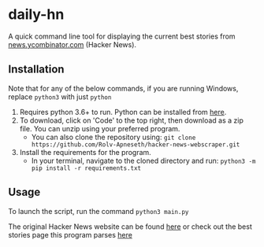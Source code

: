 # daily-hn

A quick command line tool for displaying the current best stories from [news.ycombinator.com](news.ycombinator.com) (Hacker News).

## Installation

Note that for any of the below commands, if you are running Windows, replace `python3` with just `python`

1. Requires python 3.6+ to run. Python can be installed from [here](https://www.python.org/downloads/).
2. To download, click on 'Code' to the top right, then download as a zip file. You can unzip using your preferred program.
   - You can also clone the repository using: `git clone https://github.com/Rolv-Apneseth/hacker-news-webscraper.git`
3. Install the requirements for the program.
   - In your terminal, navigate to the cloned directory and run: `python3 -m pip install -r requirements.txt`

## Usage

To launch the script, run the command `python3 main.py`

The original Hacker News website can be found [here](https://news.ycombinator.com/) or check out the best stories page this program parses [here](https://news.ycombinator.com/best)
